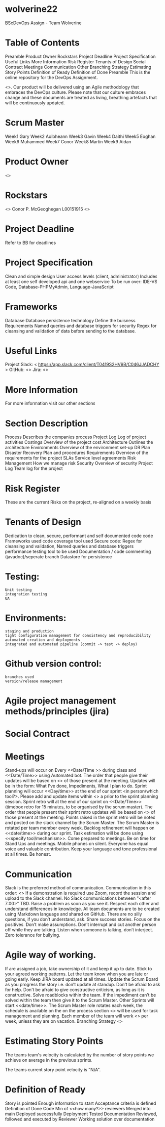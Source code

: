 # wolverine22

BScDevOps Assign - Team Wolverine

# Table of Contents
Preamble
Product Owner
Rockstars
Project Deadline
Project Specification
Useful Links
More Information
Risk Register
Tenants of Design
Social Contract
Meetings
Communication
Other
Branching Strategy
Estimating Story Points
Definition of Ready
Definition of Done
Preamble
This is the online repository for the DevOps Assignment.

<>.
Our product will be delivered using an Agile methodology that embraces the DevOps culture. Please note that our culture embraces change and these documents are treated as living, breathing artefacts that will be continuously updated.

# Scrum Master
Week1	Gary
Week2	Aoibheann
Week3	Gavin
Week4	Daithi
Week5	Eoghan
Week6	Muhammed
Week7	Conor
Week8	Martin
Week9	Aidan


# Product Owner
<>

# Rockstars
<>
Conor P. McGeoghegan L00151915
<>

# Project Deadline
Refer to BB for deadlines

# Project Specification
Clean and simple design
User access levels (client, administrator)
Includes at least one self developed api and one webservice
To be run over: IDE-VS Code, Database-PHPMyAdmin, Language-JavaScript

# Frameworks
Database
Database persistence technology
Define the buisness Requirements
Named queries and database triggers for security
Regex for cleansing and validation of data before sending to the database.

# Useful Links
Project Slack: < https://app.slack.com/client/T0419S2HV9B/C046JJADCHY >
GitHub: <>
Jira: <>

# More Information
For more information visit our other sections

# Section	Description
Process	Describes the companies process
Project Log	Log of project activities
Costings	Overview of the project cost
Architecture	Outlines the architecture
Environments	Overview of the environment set-up
DR Plan	Disaster Recovery Plan and procedures
Requirements	Overview of the requirements for the project
SLAs	Service level agreements
Risk Management	How we manage risk
Security	Overview of security
Project Log	Team log for the project

# Risk Register
These are the current Risks on the project, re-aligned on a weekly basis


# Tenants of Design
Dedication to clean, secure, performant and self documented code
    code Frameworks used
    code coverage tool used
    Secure code: Regex for cleansing and validation, Named queries and database triggers
    performance testing tool to be used
Documentation / code commenting (javadoc)/seperate branch
Datastore for persistence

# Testing:
    Unit testing
    integration testing
    UA
# Environments:
    staging and production
    tight configuration management for consistency and reproducibility
    automated creation and deployments
    integrated and automated pipeline (commit -> test -> deploy)
# Github version control:
    branches used
    version/release management

# Agile project management methods/principles (jira)

# Social Contract
# Meetings
Stand-ups will occur on Every <<Date/Time >> during class and <<Date/Time>> using Automated bot.
The order that people give their updates will be based on <<specify how you chose the order>> of those present at the meeting.
Updates will be in the form: What I've done, Impediments, What I plan to do.
Sprint planning will occur <<Day/time>> at the end of our sprint <in person/which tool?>.
Please add and update items within <<issue management tool>> a prior to the sprint planning session.
Sprint retro will at the end of our sprint on <<Date/Time>> (timebox retro for 15 minutes, to be organised by the scrum master).
The order that people present their sprint retro updates will be based on <<specify how you chose the order>> of those present at the meeting.
Points raised in the sprint retro will be noted and posted on the slack channel by the Scrum Master. The Scrum Master is rotated per team member every week.
Backlog refinement will happen on <<date/time>> during our sprint.
Task estimation will be done using <<specify tool/mechanism>>. 
Come prepared to meetings.
Be on time for Stand Ups and meetings.
Mobile phones on silent.
Everyone has equal voice and valuable contribution.
Keep your language and tone professional at all times.
Be honest.

# Communication
Slack is the preferred method of communication.
Communication in this order: <<list tools in preferred order>>
If a demonstration is required use Zoom, record the session and upload to the Slack channel.
No Slack communications between "<after 7:00>" TBD.
Raise a problem as soon as you see it.
Respect each other and understand differences in knowledge.
All team documents are to be created using Markdown language and shared on GitHub.
There are no silly questions, if you don’t understand, ask.
Share success stories.
Focus on the positives.
Don’t make assumptions.
Don’t interrupt and cut another person off while they are talking.
Listen when someone is talking, don’t interject.
Zero tolerance for bullying.

# Agile way of working.
If are assigned a job, take ownership of it and keep it up to date.
Stick to your agreed working patterns. Let the team know when you are late or going early.
Keep JIRA board updated at all times.
Update the Scrum Board as you progress the story i.e. don’t update at standup.
Don't be afraid to ask for help.
Don't be afraid to give constructive criticism, as long as it is constructive.
Solve roadblocks within the team. If the impediment can’t be solved within the team then give it to the Scrum Master.
Other
Sprints will start <<date/time>>.
The Scrum Master role rotates each week, the schedule is available on the on the process section
<<Tool>> will be used for task management and planning.
Each member of the team will work <<hours>> per week, unless they are on vacation.
Branching Strategy
<<list the branches>>

# Estimating Story Points
The teams team's velocity is calculated by the number of story points we achieve on average in the previous sprints.

The teams current story point velocity is "N/A".

# Definition of Ready
Story is pointed
Enough information to start
Acceptance criteria is defined
Definition of Done
Code
Min of <<how many?>> reviewers
Merged into main
Deployed successfully
Deployment Tested
Documentation
Reviewed, followed and executed by Reviewer
Working solution over documentation
